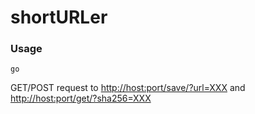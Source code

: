 # shortURLer
### Usage
```
go 
```
GET/POST request to <http://host:port/save/?url=XXX> and <http://host:port/get/?sha256=XXX>